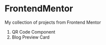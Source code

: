 # FrontendMentor
My collection of projects from Frontend Mentor

1. QR Code Component
2. Blog Preview Card